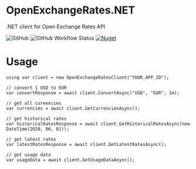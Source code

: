 # OpenExchangeRates.NET

.NET client for Open Exchange Rates API

![GitHub](https://img.shields.io/github/license/ivanstus/OpenExchangeRates.NET)
![GitHub Workflow Status](https://img.shields.io/github/workflow/status/ivanstus/OpenExchangeRates.NET/.NET%20Core)
[![Nuget](https://img.shields.io/nuget/v/OpenExchangeRates.NET)](https://www.nuget.org/packages/OpenExchangeRates.NET/)

# Usage
```
using var client = new OpenExchangeRatesClient("YOUR_APP_ID");

// convert 1 USD to EUR
var convertResponse = await client.ConvertAsync("USD", "EUR", 1m);

// get all cureencies
var currencies = await client.GetCurrenciesAsync();

// get historical rates
var historicalRatesResponse = await client.GetHistoricalRatesAsync(new DateTime(2020, 06, 01));

// get latest rates
var latestRatesResponse = await client.GetLatestRatesAsync();

// get usage data
var usageData = await client.GetUsageDataAsync();
```
